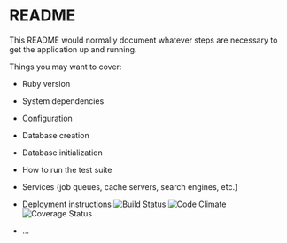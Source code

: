 # README

This README would normally document whatever steps are necessary to get the
application up and running.

Things you may want to cover:

* Ruby version

* System dependencies

* Configuration

* Database creation

* Database initialization

* How to run the test suite

* Services (job queues, cache servers, search engines, etc.)

* Deployment instructions
![Build Status](https://codeship.com/projects/9c9fcfc0-10ce-0135-2078-6a58c802fcf8/status?branch=master)
![Code Climate](https://codeclimate.com/github/bigorbach/teamup.png)
![Coverage Status](https://coveralls.io/repos/bigorbach/teamup/badge.png)
* ...
